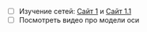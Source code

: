 - [ ] Изучение сетей: [Сайт 1](https://netacad.sadlab.su/legacy/ITE/7.01/ru/#5) и [Сайт 1.1](https://netacad.sadlab.su/legacy/ITE/7.01/ru/#6)
- [ ] Посмотреть видео про модели оси
